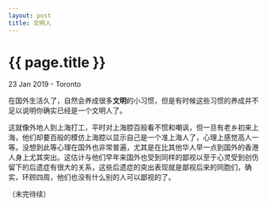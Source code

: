 ```yaml
---
layout: post
title: 文明人
---
```


{{ page.title }}
================

<p class="meta">23 Jan 2019 - Toronto</p>


在国外生活久了，自然会养成很多**文明**的小习惯，但是有时候这些习惯的养成并不足以说明你确实已经是一个文明人了。

这就像外地人到上海打工，平时对上海腔百般看不惯和嘲讽，但一旦有老乡初来上海，他们却要百般的模仿上海腔以显示自己是一个准上海人了，心理上感觉高人一等。没想到此等心理在国外也非常普遍，尤其是在比其他华人早一点到国外的香港人身上尤其突出。这估计与他们早年来国外也受到同样的鄙视以至于心灵受到创伤留下的后遗症有很大的关系，这些后遗症的突出表现就是鄙视后来的同胞们，确实，环顾四周，他们也没有什么别的人可以鄙视的了。

（未完待续）

 